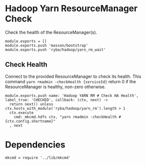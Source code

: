 
# Hadoop Yarn ResourceManager Check

Check the health of the ResourceManager(s).

    module.exports = []
    module.exports.push 'masson/bootstrap'
    module.exports.push 'ryba/hadoop/yarn_rm_wait'

## Check Health

Connect to the provided ResourceManager to check its health. This command
`yarn rmadmin -checkHealth {serviceId}` return 0 if the ResourceManager is
healthy, non-zero otherwise.

    module.exports.push name: 'Hadoop YARN RM # Check HA Health', label_true: 'CHECKED', callback: (ctx, next) ->
      return next() unless ctx.hosts_with_module('ryba/hadoop/yarn_rm').length > 1
      ctx.execute
        cmd: mkcmd.hdfs ctx, "yarn rmadmin -checkHealth #{ctx.config.shortname}"
      , next

# Dependencies

    mkcmd = require '../lib/mkcmd'

    

